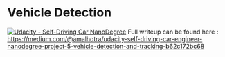 # Vehicle Detection
[![Udacity - Self-Driving Car NanoDegree](https://s3.amazonaws.com/udacity-sdc/github/shield-carnd.svg)](http://www.udacity.com/drive)
Full writeup can be found here : https://medium.com/@amalhotra/udacity-self-driving-car-engineer-nanodegree-project-5-vehicle-detection-and-tracking-b62c172bc68
